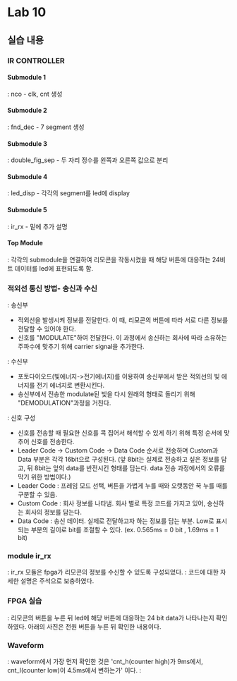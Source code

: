 # Lab 10

## 실습 내용

### **IR CONTROLLER**

#### Submodule 1 
: nco - clk, cnt 생성

#### Submodule 2
: fnd_dec - 7 segment 생성

#### Submodule 3
: double_fig_sep - 두 자리 정수를 왼쪽과 오른쪽 값으로 분리

#### Submodule 4 
: led_disp - 각각의 segment를 led에 display

#### Submodule 5
: ir_rx - 밑에 추가 설명

#### **Top Module**
 : 각각의 submodule을 연결하여 리모콘을 작동시켰을 때 해당 버튼에 대응하는 24비트 데이터를 led에 표현되도록 함.

### **적외선 통신 방법- 송신과 수신**
: 송신부 
- 적외선을 발생시켜 정보를 전달한다. 이 때, 리모콘의 버튼에 따라 서로 다른 정보를 전달할 수 있어야 한다.
 - 신호를 "MODULATE"하여  전달한다. 이 과정에서 송신하는 회사에 따라 소유하는 주파수에 맞추기 위해 carrier signal을 추가한다.
 
: 수신부
 - 포토다이오드(빛에너지->전기에너지)를 이용하여 송신부에서 받은 적외선의 빛 에너지를 전기 에너지로 변환시킨다.
 - 송신부에서 전송한 modulate된 빛을 다시 원래의 형태로 돌리기 위해 "DEMODULATION"과정을 거친다. 
 
: 신호 구성
 - 신호를 전송할 때 필요한 신호를 콕 집어서 해석할 수 있게 하기 위해 특정 순서에 맞추어 신호를 전송한다.
- Leader Code -> Custom Code -> Data Code 순서로 전송하며 Custom과 Data 부분은 각각 16bit으로 구성된다. (앞 8bit는 실제로 전송하고 싶은 정보를 담고, 뒤 8bit는 앞의 data를 반전시킨 형태를 담는다. data 전송 과정에서의 오류를 막기 위한 방법이다.)
- Leader Code : 프레임 모드 선택, 버튼을 가볍게 누를 때와 오랫동안 꾹 누를 때를 구분할 수 있음.
- Custom Code : 회사 정보를 나타냄. 회사 별로 특정 코드를 가지고 있어, 송신하는 회사의 정보를 담는다.
- Data Code : 송신 데이터. 실제로 전달하고자 하는 정보를 담는 부분. Low로 표시되는 부분의 길이로 bit를 조절할 수 있다. (ex. 0.565ms = 0 bit , 1.69ms = 1 bit)

### **module ir_rx** 
: ir_rx 모듈은 fpga가 리모콘의 정보를 수신할 수 있도록 구성되었다.
: 코드에 대한 자세한 설명은 주석으로 보충하였다.

### FPGA 실습
 : 리모콘의 버튼을 누른 뒤 led에 해당 버튼에 대응하는 24 bit data가 나타나는지 확인하였다. 아래의 사진은 전원 버튼을 누른 뒤 확인한 내용이다.
  


### Waveform
: waveform에서 가장 먼저 확인한 것은 'cnt_h(counter high)가 9ms에서, cnt_l(counter low)이 4.5ms에서 변하는가' 이다.
: 
<!--stackedit_data:
eyJoaXN0b3J5IjpbLTIwMDYzOTU4NTMsNzI4MTI0MTE2LDE0Mz
c1NDU4NjQsMjEzOTQxODQ4NywtMTUxMzUzMjU0Nl19
-->
